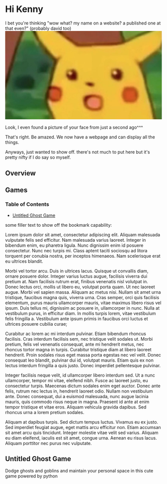 # Hi Kenny

I bet you're thinking "wow what? my name on a website? a published one at that even?" (probably david too)
![](images/Pika_wha.png)

Look, I even found a picture of your face from just a second ago^^^

That's right. Be amazed. We now have a webpage and can display all the things. 

Anyways, just wanted to show off. there's not much to put here but it's pretty nifty if I do say so myself.

## Overview

## Games

### Table of Contents
* [Untitled Ghost Game](#untitled-ghost-game)


some filler text to show off the bookmark capability:

Lorem ipsum dolor sit amet, consectetur adipiscing elit. Aliquam malesuada vulputate felis sed efficitur. Nam malesuada varius laoreet. Integer in bibendum enim, eu pharetra ligula. Nunc dignissim enim id posuere consectetur. Nunc nec turpis mi. Class aptent taciti sociosqu ad litora torquent per conubia nostra, per inceptos himenaeos. Nam scelerisque erat eu ultrices blandit.

Morbi vel tortor arcu. Duis in ultrices lacus. Quisque ut convallis diam, ornare posuere dolor. Integer varius luctus augue, facilisis viverra dui pretium at. Nam facilisis rutrum erat, finibus venenatis nisl volutpat in. Donec lectus orci, mollis ut libero eu, volutpat porta quam. Ut nec laoreet augue. Morbi vel sapien massa. Aliquam ac metus nisi. Nullam sit amet urna tristique, faucibus magna quis, viverra urna. Cras semper, orci quis facilisis elementum, purus mauris ullamcorper mauris, vitae maximus libero risus vel ipsum. Duis tellus mi, dignissim ac posuere in, ullamcorper in nunc. Nulla at vestibulum purus, in efficitur diam. In mollis turpis lorem, vitae vestibulum felis fringilla a. Vestibulum ante ipsum primis in faucibus orci luctus et ultrices posuere cubilia curae;

Curabitur ac lorem ac mi interdum pulvinar. Etiam bibendum rhoncus facilisis. Cras interdum facilisis sem, nec tristique velit sodales ut. Morbi pretium, felis vel venenatis consequat, ante mi hendrerit metus, nec rhoncus tortor magna in turpis. Curabitur tristique diam at libero laoreet hendrerit. Proin sodales risus eget massa porta egestas nec vel velit. Donec consequat leo blandit, pulvinar dui id, volutpat mauris. Etiam quis ex non lectus interdum fringilla a quis justo. Donec imperdiet pellentesque pulvinar.

Integer facilisis neque velit, id ullamcorper libero interdum sed. Ut a nunc ullamcorper, tempor mi vitae, eleifend nibh. Fusce ac laoreet justo, eu consectetur turpis. Maecenas dictum sodales enim eget auctor. Donec ante felis, rutrum nec lectus in, hendrerit laoreet odio. Nullam non vestibulum ante. Donec consequat, dui a euismod malesuada, nunc augue lacinia mauris, quis commodo risus neque in magna. Praesent id ante at enim tempor tristique et vitae eros. Aliquam vehicula gravida dapibus. Sed rhoncus urna a lorem pretium sodales.

Aliquam at dapibus turpis. Sed dictum tempus luctus. Vivamus eu ex justo. Sed imperdiet feugiat augue, eget mattis arcu efficitur non. Etiam accumsan sit amet arcu quis tincidunt. Integer molestie vitae velit sed varius. Aliquam eu diam eleifend, iaculis est sit amet, congue urna. Aenean eu risus lacus. Aliquam porttitor nec purus nec vulputate.


## Untitled Ghost Game

Dodge ghosts and goblins and maintain your personal space in this cute game powered by python
